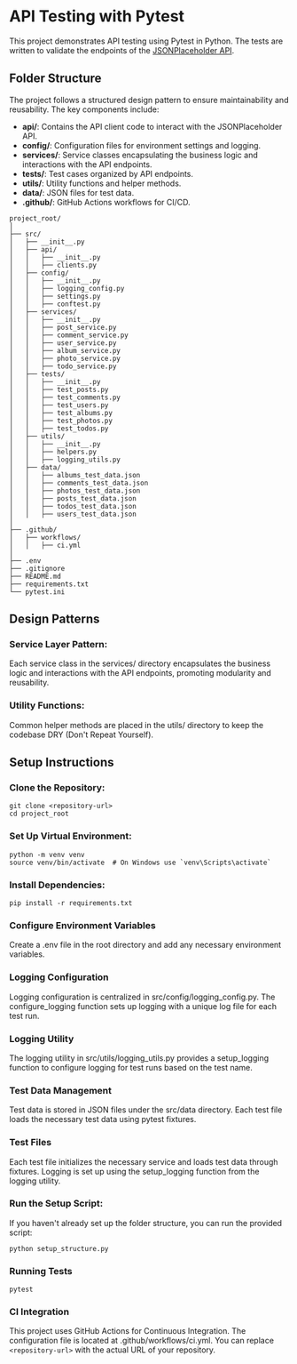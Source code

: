 # API Testing with Pytest

This project demonstrates API testing using Pytest in Python. The tests are written to validate the endpoints of the [JSONPlaceholder API](https://jsonplaceholder.typicode.com/).

## Folder Structure

The project follows a structured design pattern to ensure maintainability and reusability. The key components include:

- **api/**: Contains the API client code to interact with the JSONPlaceholder API.
- **config/**: Configuration files for environment settings and logging.
- **services/**: Service classes encapsulating the business logic and interactions with the API endpoints.
- **tests/**: Test cases organized by API endpoints.
- **utils/**: Utility functions and helper methods.
- **data/**: JSON files for test data.
- **.github/**: GitHub Actions workflows for CI/CD.

```plaintext
project_root/
│
├── src/
│   ├── __init__.py
│   ├── api/
│   │   ├── __init__.py
│   │   ├── clients.py
│   ├── config/
│   │   ├── __init__.py
│   │   ├── logging_config.py
│   │   ├── settings.py
│   │   ├── conftest.py
│   ├── services/
│   │   ├── __init__.py
│   │   ├── post_service.py
│   │   ├── comment_service.py
│   │   ├── user_service.py
│   │   ├── album_service.py
│   │   ├── photo_service.py
│   │   ├── todo_service.py
│   ├── tests/
│   │   ├── __init__.py
│   │   ├── test_posts.py
│   │   ├── test_comments.py
│   │   ├── test_users.py
│   │   ├── test_albums.py
│   │   ├── test_photos.py
│   │   ├── test_todos.py
│   ├── utils/
│   │   ├── __init__.py
│   │   ├── helpers.py
│   │   ├── logging_utils.py
│   ├── data/
│   │   ├── albums_test_data.json
│   │   ├── comments_test_data.json
│   │   ├── photos_test_data.json
│   │   ├── posts_test_data.json
│   │   ├── todos_test_data.json
│   │   ├── users_test_data.json
│
├── .github/
│   ├── workflows/
│   │   ├── ci.yml
│
├── .env
├── .gitignore
├── README.md
├── requirements.txt
└── pytest.ini
```

## Design Patterns

### Service Layer Pattern: 
Each service class in the services/ directory encapsulates the business logic and interactions with the API endpoints, promoting modularity and reusability.


### Utility Functions: 
Common helper methods are placed in the utils/ directory to keep the codebase DRY (Don't Repeat Yourself).

## Setup Instructions

### Clone the Repository:
```commandline
git clone <repository-url>
cd project_root
```

### Set Up Virtual Environment:
```commandline
python -m venv venv
source venv/bin/activate  # On Windows use `venv\Scripts\activate`
```

### Install Dependencies:
```commandline
pip install -r requirements.txt

```

### Configure Environment Variables
Create a .env file in the root directory and add any necessary environment variables.

### Logging Configuration
Logging configuration is centralized in src/config/logging_config.py. The configure_logging function sets up logging with a unique log file for each test run.

### Logging Utility
The logging utility in src/utils/logging_utils.py provides a setup_logging function to configure logging for test runs based on the test name.

### Test Data Management
Test data is stored in JSON files under the src/data directory. Each test file loads the necessary test data using pytest fixtures.

### Test Files
Each test file initializes the necessary service and loads test data through fixtures. Logging is set up using the setup_logging function from the logging utility.

### Run the Setup Script:
If you haven't already set up the folder structure, you can run the provided script:
```commandline
python setup_structure.py

```

### Running Tests
```commandline
pytest
```

### CI Integration
This project uses GitHub Actions for Continuous Integration. The configuration file is located at .github/workflows/ci.yml.
You can replace `<repository-url>` with the actual URL of your repository.






